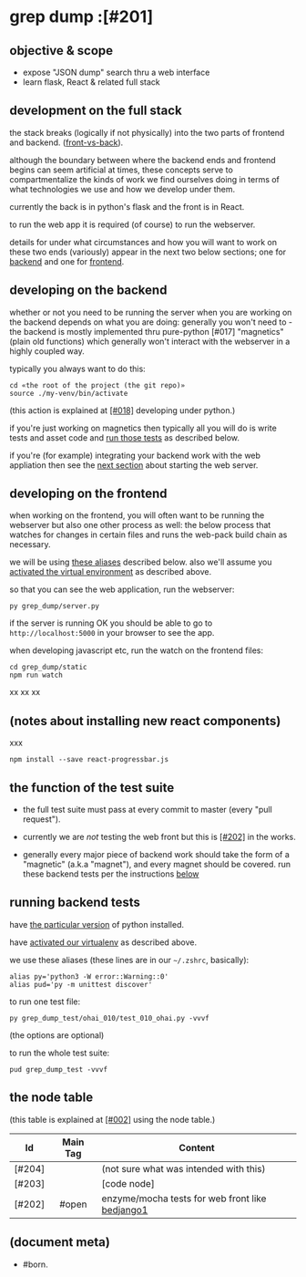 # grep dump :[#201]

## objective & scope

  - expose "JSON dump" search thru a web interface
  - learn flask, React & related full stack




## development on the full stack

the stack breaks (logically if not physically) into the two parts of
frontend and backend. ([front-vs-back]).

although the boundary between where the backend ends and frontend begins
can seem artificial at times, these concepts serve to compartmentalize the
kinds of work we find ourselves doing in terms of what technologies we use
and how we develop under them.

currently the back is in python's flask and the front is in React.

to run the web app it is required (of course) to run the webserver.

details for under what circumstances and how you will want to work on these
two ends (variously) appear in the next two below sections; one for
[backend](#venv-etc) and one for [frontend](#d).




## <a name='venv-etc'></a>developing on the backend

whether or not you need to be running the server when you are working
on the backend depends on what you are doing: generally you won't need
to - the backend is mostly implemented thru pure-python [#017]
"magnetics" (plain old functions) which generally won't interact
with the webserver in a highly coupled way.

typically you always want to do this:

    cd «the root of the project (the git repo)»
    source ./my-venv/bin/activate

(this action is explained at [\[#018\]] developing under python.)

if you're just working on magnetics then typically all you will do
is write tests and asset code and [run those tests](#running-backend-tests)
as described below.

if you're (for example) integrating your backend work with the web
appliation then see the [next section](#d) about starting the web server.




## <a name=d></a>developing on the frontend

when working on the frontend, you will often want to be running the
webserver but also one other process as well: the below process that
watches for changes in certain files and runs the web-pack build chain
as necessary.

we will be using [these aliases](#aliases) described below. also we'll
assume you [activated the virtual environment](#venv-etc) as described above.

so that you can see the web application, run the webserver:

    py grep_dump/server.py

if the server is running OK you should be able to go to
`http://localhost:5000` in your browser to see the app.

when developing javascript etc, run the watch on the frontend files:

    cd grep_dump/static
    npm run watch


xx xx xx




## <a name=e></a>(notes about installing new react components)

xxx

    npm install --save react-progressbar.js




## the function of the test suite

  - the full test suite must pass at every commit to master (every "pull request").

  - currently we are *not* testing the web front but this is [\[#202\]](#202) in the works.

  - generally every major piece of backend work should take the form of
    a "magnetic" (a.k.a "magnet"), and every magnet should be covered.
    run these backend tests per the instructions [below](#running-backend-tests)




## <a name='running-backend-tests'></a>running backend tests

have [the particular version][018_pyver] of python installed.

have [activated our virtualenv](#venv-etc) as described above.

we use these <a name='aliases'>aliases</a>
(these lines are in our `~/.zshrc`, basically):

    alias py='python3 -W error::Warning::0'
    alias pud='py -m unittest discover'

to run one test file:

    py grep_dump_test/ohai_010/test_010_ohai.py -vvvf

(the options are optional)

to run the whole test suite:

    pud grep_dump_test -vvvf




## <a name="node-table"></a>the node table

(this table is explained at [\[#002\]] using the node table.)

| Id                        | Main Tag | Content
|---------------------------|:-----:|-
|                [#204]     |       | (not sure what was intended with this)
|                [#203]     |       | [code node]
|<a name=202></a>[#202]     | #open | enzyme/mocha tests for web front like [bedjango1]




[018_pyver]: ../doc/118-installing-and-deploying-python.md#python-version
[\[#018\]]: ../README.md#018
[\[#002\]]: ../README.md#002


[bedjango1]: http://www.bedjango.com/blog/how-to-build-web-app-react-redux-and-flask/

[front-vs-back]: https://twitter.com/PainPoint/status/966749439963508736




## (document meta)

  - #born.
